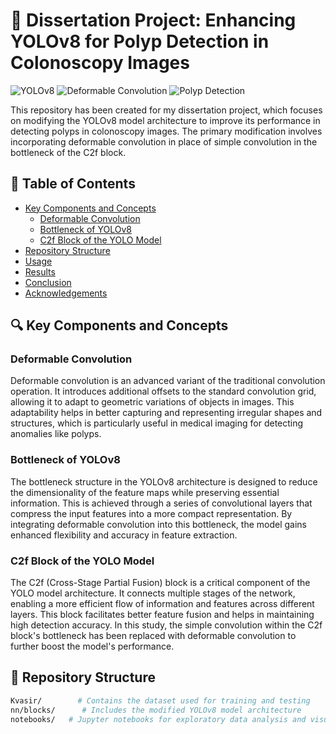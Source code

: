 # 🚀 Dissertation Project: Enhancing YOLOv8 for Polyp Detection in Colonoscopy Images

![YOLOv8](https://img.shields.io/badge/Yolo-v8-brightgreen)
![Deformable Convolution](https://img.shields.io/badge/Deformable-Convolution-blue)
![Polyp Detection](https://img.shields.io/badge/Polyp-Detection-orange)

This repository has been created for my dissertation project, which focuses on modifying the YOLOv8 model architecture to improve its performance in detecting polyps in colonoscopy images. The primary modification involves incorporating deformable convolution in place of simple convolution in the bottleneck of the C2f block.

## 📑 Table of Contents
- [Key Components and Concepts](#key-components-and-concepts)
  - [Deformable Convolution](#deformable-convolution)
  - [Bottleneck of YOLOv8](#bottleneck-of-yolov8)
  - [C2f Block of the YOLO Model](#c2f-block-of-the-yolo-model)
- [Repository Structure](#repository-structure)
- [Usage](#usage)
- [Results](#results)
- [Conclusion](#conclusion)
- [Acknowledgements](#acknowledgements)

## 🔍 Key Components and Concepts

### Deformable Convolution
Deformable convolution is an advanced variant of the traditional convolution operation. It introduces additional offsets to the standard convolution grid, allowing it to adapt to geometric variations of objects in images. This adaptability helps in better capturing and representing irregular shapes and structures, which is particularly useful in medical imaging for detecting anomalies like polyps.

### Bottleneck of YOLOv8
The bottleneck structure in the YOLOv8 architecture is designed to reduce the dimensionality of the feature maps while preserving essential information. This is achieved through a series of convolutional layers that compress the input features into a more compact representation. By integrating deformable convolution into this bottleneck, the model gains enhanced flexibility and accuracy in feature extraction.

### C2f Block of the YOLO Model
The C2f (Cross-Stage Partial Fusion) block is a critical component of the YOLO model architecture. It connects multiple stages of the network, enabling a more efficient flow of information and features across different layers. This block facilitates better feature fusion and helps in maintaining high detection accuracy. In this study, the simple convolution within the C2f block's bottleneck has been replaced with deformable convolution to further boost the model's performance.

## 📁 Repository Structure
```bash
Kvasir/        # Contains the dataset used for training and testing
nn/blocks/      # Includes the modified YOLOv8 model architecture
notebooks/   # Jupyter notebooks for exploratory data analysis and visualization





